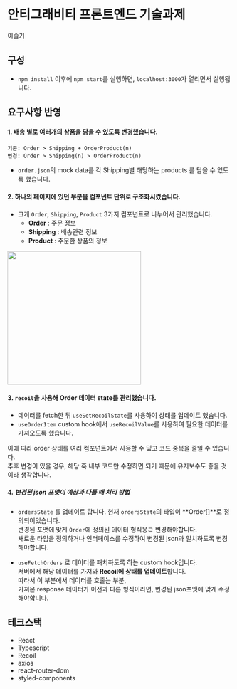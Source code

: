 # 안티그래비티 프론트엔드 기술과제
이슬기

## 구성
- `npm install` 이후에 `npm start`를 실행하면, `localhost:3000`가 열리면서 실행됩니다.

## 요구사항 반영

#### 1. 배송 별로 여러개의 상품을 담을 수 있도록 변경했습니다.

```
기존: Order > Shipping + OrderProduct(n)
변경: Order > Shipping(n) > OrderProduct(n)
```

- `order.json`의 mock data를 각 Shipping별 해당하는 products 를 담을 수 있도록 했습니다.

#### 2. 하나의 페이지에 있던 부분을 컴포넌트 단위로 구조화시켰습니다.

- 크게 `Order`, `Shipping`, `Product` 3가지 컴포넌트로 나누어서 관리했습니다.
  - **Order** : 주문 정보
  - **Shipping** : 배송관련 정보
  - **Product** : 주문한 상품의 정보

<img src="https://github.com/O3Olivia/anti-frontend-order/assets/87024040/2adba1cd-461a-48cf-8764-1b087ab137ee" width ="300px"/>

#### 3. `recoil`을 사용해 Order 데이터 state를 관리했습니다.

- 데이터를 fetch한 뒤 `useSetRecoilState`를 사용하여 상태를 업데이트 했습니다.
- `useOrderItem` custom hook에서 `useRecoilValue`를 사용하여 필요한 데이터를 가져오도록 했습니다.

이에 따라 order 상태를 여러 컴포넌트에서 사용할 수 있고 코드 중복을 줄일 수 있습니다.<br/>
추후 변경이 있을 경우, 해당 훅 내부 코드만 수정하면 되기 때문에 유지보수도 좋을 것이라 생각합니다.

##### 4. 변경된 json 포맷이 예상과 다를 때 처리 방법

- `ordersState` 를 업데이트 합니다.
  현재 `ordersState`의 타입이 **Order[]**로 정의되어있습니다.<br/>
  변경된 포맷에 맞게 `Order`에 정의된 데이터 형식응ㄹ 변경해야합니다. <br/>
  새로운 타입을 정의하거나 인터페이스를 수정하여 변경된 json과 일치하도록 변경해야합니다.

- `useFetchOrders` 로 데이터를 패치하도록 하는 custom hook입니다. <br/>
  서버에서 해당 데이터를 가져와 **Recoil에 상태를 업데이트**합니다.<br/>
  따라서 이 부분에서 데이터를 호출는 부분,<br/>
  가져온 response 데이터가 이전과 다른 형식이라면, 변경된 json포맷에 맞게 수정해야합니다.

## 테크스택

- React
- Typescript
- Recoil
- axios
- react-router-dom
- styled-components
